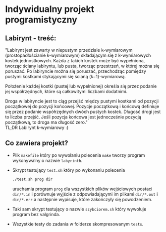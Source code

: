 # Indywidualny projekt programistyczny

## Labirynt - treść:

"Labirynt jest zawarty w niepustym przedziale k-wymiarowym (prostopadłościanie k-wymiarowym) składającym się z k-wymiarowych kostek
jednostkowych. Każda z takich kostek może być wypełniona, tworząc ściany labiryntu, lub pusta, tworząc przestrzeń, w której można się
poruszać. Po labiryncie można się poruszać, przechodząc pomiędzy pustymi kostkami stykającymi się ścianą (k−1)-wymiarową.

Położenie każdej kostki (pustej lub wypełnionej) określa się przez podanie jej współrzędnych, które są całkowitymi liczbami dodatnimi.

Droga w labiryncie jest to ciąg przejść między pustymi kostkami od pozycji początkowej do pozycji końcowej. Pozycje początkową i końcową
definiuje się przez podanie współrzędnych dwóch pustych kostek. Długość drogi jest to liczba przejść. Jeśli pozycja końcowa jest
jednocześnie pozycją początkową, to droga ma długość zero." \
TL;DR Labirynt k-wymiarowy :)

## Co zawiera projekt?

* Plik `makefile` który po wywołaniu polecenia `make` tworzy
  program wykonywalny o nazwie `labyrinth`.
* Skrypt testujący `test.sh` który po wykonaniu polecenia
    ```bash
    ./test.sh prog dir
    ```
  uruchamia program `prog` dla wszystkich plików wejściowych postaci `dir/*.in` i porównuje wyjście z odpowiadającymi im plikami `dir/*.out`
  i `dir/*.err`
  a następnie wypisuje, które zakończyły się powodzeniem.

* Taki sam skrypt testujący o nazwie `szybciorem.sh` który wywołuje program bez valgrinda.
* Wszystkie testy do zadania w folderze skompresowanym `tests`.